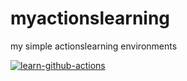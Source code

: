 # myactionslearning
my simple actionslearning environments

[![learn-github-actions](https://github.com/alexandertodorovic/myactionslearning/actions/workflows/learn-github-actions.yml/badge.svg)](https://github.com/alexandertodorovic/myactionslearning/actions/workflows/learn-github-actions.yml)
